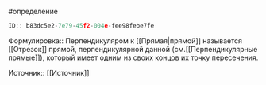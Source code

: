 #определение

```javascript
ID:: b83dc5e2-7e79-45f2-004e-fee98febe7fe
```

Формулировка:: Перпендикуляром к [[Прямая|прямой]] называется [[Отрезок]] прямой, перпендикулярной данной (см.[[Перпендикулярные прямые]]), который имеет одним из своих концов их точку пересечения.

Источник:: [[Источник]]
